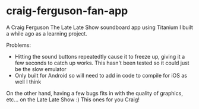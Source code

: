 craig-ferguson-fan-app
======================

A Craig Ferguson The Late Late Show soundboard app using Titanium I built a while ago as a learning project.

Problems:
  - Hitting the sound buttons repeatedtly cause it to freeze up, giving it a few seconds to catch up works. This hasn't been tested so it could just be the slow emulator
  - Only built for Android so will need to add in code to compile for iOS as well I think

On the other hand, having a few bugs fits in with the quality of graphics, etc... on the Late Late Show :) This ones for you Craig!